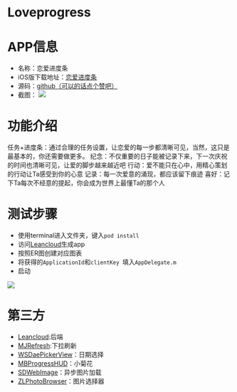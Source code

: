 # Loveprogress

# APP信息
* 名称：恋爱进度条
* iOS版下载地址：[恋爱进度条](http://www.loveprogress.cn)
* 源码：[github（可以的话点个赞吧）](https://github.com/pthtc/Loveprogress)
* 截图：
![](https://user-gold-cdn.xitu.io/2018/1/21/161180358ea35bcf?w=2606&h=1160&f=jpeg&s=964998)

# 功能介绍

任务+进度条：通过合理的任务设置，让恋爱的每一步都清晰可见，当然，这只是最基本的，你还需要做更多。
纪念：不仅重要的日子能被记录下来，下一次庆祝的时间也清晰可见，让爱的脚步越来越近吧
行动：爱不能只在心中，用精心策划的行动让Ta感受到你的心意
记录：每一次爱意的涌现，都应该留下痕迹
喜好：记下Ta每次不经意的提起，你会成为世界上最懂Ta的那个人

# 测试步骤

* 使用terminal进入文件夹，键入`pod install`
* 访问[Leancloud](https://leancloud.cn)生成app
* 按照ER图创建对应图表
* 将获得的`ApplicationId`和`clientKey `填入`AppDelegate.m`
* 启动

![](https://user-gold-cdn.xitu.io/2018/1/21/1611886c8acd5a77?w=898&h=1144&f=png&s=179105)

# 第三方

* [Leancloud](https://leancloud.cn):后端
* [MJRefresh](https://github.com/CoderMJLee/MJRefresh):下拉刷新
* [WSDaePickerView](https://github.com/Zws-China/DatePicker)：日期选择
* [MBProgressHUD](https://github.com/jdg/MBProgressHUD)：小菊花
* [SDWebImage](https://github.com/rs/SDWebImage)：异步图片加载
* [ZLPhotoBrowser](https://github.com/longitachi/ZLPhotoBrowser)：图片选择器